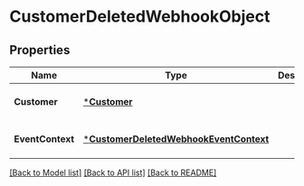 # CustomerDeletedWebhookObject

## Properties

 Name             | Type                                                                             | Description | Notes                        
------------------|----------------------------------------------------------------------------------|-------------|------------------------------
 **Customer**     | [***Customer**](Customer.md)                                                     |             | [optional] [default to null] 
 **EventContext** | [***CustomerDeletedWebhookEventContext**](CustomerDeletedWebhookEventContext.md) |             | [optional] [default to null] 

[[Back to Model list]](../README.md#documentation-for-models) [[Back to API list]](../README.md#documentation-for-api-endpoints) [[Back to README]](../README.md)

